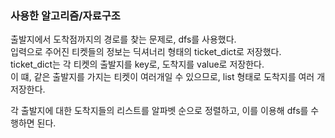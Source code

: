 ### 사용한 알고리즘/자료구조

출발지에서 도착점까지의 경로를 찾는 문제로, dfs를 사용했다.  
입력으로 주어진 티켓들의 정보는 딕셔너리 형태의 ticket_dict로 저장했다.  
ticket_dict는 각 티켓의 출발지를 key로, 도착지를 value로 저장한다.  
이 떄, 같은 출발지를 가지는 티켓이 여러개일 수 있으므로, list 형태로 도착지를 여러 개 저장한다.

각 출발지에 대한 도착지들의 리스트를 알파벳 순으로 정렬하고, 이를 이용해 dfs를 수행하면 된다.
